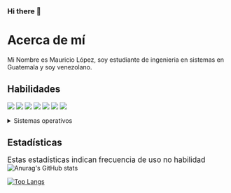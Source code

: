 ### Hi there 👋

<!--
**ImMaur0103/ImMaur0103** is a ✨ _special_ ✨ repository because its `README.md` (this file) appears on your GitHub profile.

Here are some ideas to get you started:

- 🔭 I’m currently working on ...
- 🌱 I’m currently learning ...
- 👯 I’m looking to collaborate on ...
- 🤔 I’m looking for help with ...
- 💬 Ask me about ...
- 📫 How to reach me: ...
- 😄 Pronouns: ...
- ⚡ Fun fact: ...
-->
# Acerca de mí
Mi Nombre es Mauricio López, soy estudiante de ingenieria en sistemas en Guatemala y soy venezolano.<br/>
## Habilidades
<img src="https://img.shields.io/badge/-C%23-blueviolet" /> <img src="https://img.shields.io/badge/-C%2B%2B-FF1A6D" /> <img src="https://img.shields.io/badge/-C-00EFFA" /> <img src="https://img.shields.io/badge/-Python-D1F700" /> <img src="https://img.shields.io/badge/-Unity-brightgreen" /> <img src="https://img.shields.io/badge/-HTML-8000BC" /> <img src="https://img.shields.io/badge/-CSS-A913C8" />


<details>
    <summary>Sistemas operativos</summary>
    <ul>
      <li>Windows</li>
      <li>Ubuntu</li>
    </ul>
</details>

## Estadísticas
<BIG> Estas estadísticas indican frecuencia de uso no habilidad </BIG>
<br>
![Anurag's GitHub stats](https://github-readme-stats.vercel.app/api?username=ImMaur0103&bg_color=30,56CCF2,904e95&title_color=fff&text_color=fff)

[![Top Langs](https://github-readme-stats.vercel.app/api/top-langs/?username=ImMaur0103&bg_color=30,56CCF2,904e95&title_color=fff&text_color=fff&langs_count=8)](https://github.com/anuraghazra/github-readme-stats)
